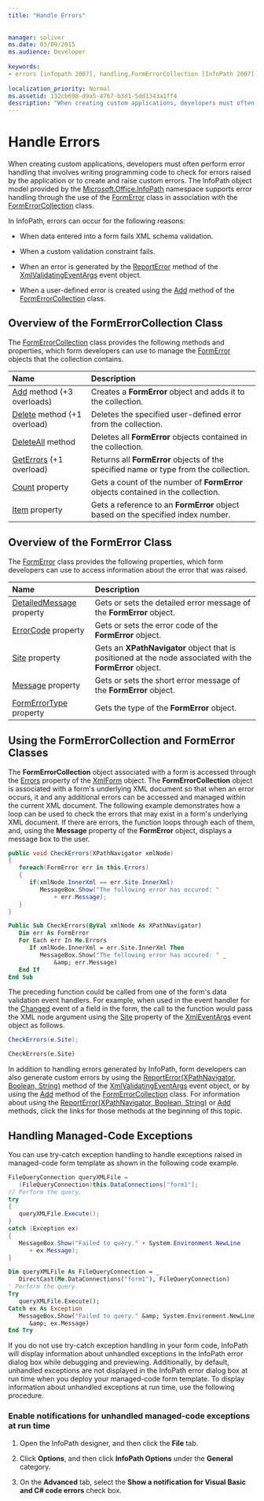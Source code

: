```yaml
---
title: "Handle Errors"
 
 
manager: soliver
ms.date: 03/09/2015
ms.audience: Developer
 
keywords:
- errors [infopath 2007], handling,FormErrorCollection [InfoPath 2007],InfoPath 2007, error handling,FormError [InfoPath 2007],error handling [InfoPath 2007]
 
localization_priority: Normal
ms.assetid: 132cb698-d9a5-4767-b3d1-5dd1343a1ff4
description: "When creating custom applications, developers must often perform error handling that involves writing programming code to check for errors raised by the application or to create and raise custom errors. The InfoPath object model provided by the Microsoft.Office.InfoPath namespace supports error handling through the use of the FormError class in association with the FormErrorCollection class."
---
```


# Handle Errors

When creating custom applications, developers must often perform error handling that involves writing programming code to check for errors raised by the application or to create and raise custom errors. The InfoPath object model provided by the [Microsoft.Office.InfoPath](https://msdn.microsoft.com/library/Microsoft.Office.InfoPath.aspx) namespace supports error handling through the use of the [FormError](https://msdn.microsoft.com/library/Microsoft.Office.InfoPath.FormError.aspx) class in association with the [FormErrorCollection](https://msdn.microsoft.com/library/Microsoft.Office.InfoPath.FormErrorCollection.aspx) class. 
  
In InfoPath, errors can occur for the following reasons:
  
- When data entered into a form fails XML schema validation.
    
- When a custom validation constraint fails.
    
- When an error is generated by the [ReportError](https://msdn.microsoft.com/library/Microsoft.Office.InfoPath.XmlValidatingEventArgs.ReportError.aspx) method of the [XmlValidatingEventArgs](https://msdn.microsoft.com/library/Microsoft.Office.InfoPath.XmlValidatingEventArgs.aspx) event object. 
    
- When a user-defined error is created using the [Add](https://msdn.microsoft.com/library/Microsoft.Office.InfoPath.FormErrorCollection.Add.aspx) method of the [FormErrorCollection](https://msdn.microsoft.com/library/Microsoft.Office.InfoPath.FormErrorCollection.aspx) class. 
    
## Overview of the FormErrorCollection Class

The [FormErrorCollection](https://msdn.microsoft.com/library/Microsoft.Office.InfoPath.FormErrorCollection.aspx) class provides the following methods and properties, which form developers can use to manage the [FormError](https://msdn.microsoft.com/library/Microsoft.Office.InfoPath.FormError.aspx) objects that the collection contains. 
  
|**Name**|**Description**|
|:-----|:-----|
|[Add](https://msdn.microsoft.com/library/Microsoft.Office.InfoPath.FormErrorCollection.Add.aspx) method (+3 overloads)  <br/> |Creates a **FormError** object and adds it to the collection.  <br/> |
|[Delete](https://msdn.microsoft.com/library/Microsoft.Office.InfoPath.FormErrorCollection.Delete.aspx) method (+1 overload)  <br/> |Deletes the specified user-defined error from the collection.  <br/> |
|[DeleteAll](https://msdn.microsoft.com/library/Microsoft.Office.InfoPath.FormErrorCollection.DeleteAll.aspx) method  <br/> |Deletes all **FormError** objects contained in the collection.  <br/> |
|[GetErrors](https://msdn.microsoft.com/library/Microsoft.Office.InfoPath.FormErrorCollection.GetErrors.aspx) (+1 overload)  <br/> |Returns all **FormError** objects of the specified name or type from the collection.  <br/> |
|[Count](https://msdn.microsoft.com/library/Microsoft.Office.InfoPath.FormErrorCollection.Count.aspx) property  <br/> |Gets a count of the number of **FormError** objects contained in the collection.  <br/> |
|[Item](https://msdn.microsoft.com/library/Microsoft.Office.InfoPath.FormErrorCollection.Item.aspx) property  <br/> |Gets a reference to an **FormError** object based on the specified index number.  <br/> |
   
## Overview of the FormError Class

The [FormError](https://msdn.microsoft.com/library/Microsoft.Office.InfoPath.FormError.aspx) class provides the following properties, which form developers can use to access information about the error that was raised. 
  
|**Name**|**Description**|
|:-----|:-----|
|[DetailedMessage](https://msdn.microsoft.com/library/Microsoft.Office.InfoPath.FormError.DetailedMessage.aspx) property  <br/> |Gets or sets the detailed error message of the **FormError** object.  <br/> |
|[ErrorCode](https://msdn.microsoft.com/library/Microsoft.Office.InfoPath.FormError.ErrorCode.aspx) property  <br/> |Gets or sets the error code of the **FormError** object.  <br/> |
|[Site](https://msdn.microsoft.com/library/Microsoft.Office.InfoPath.FormError.Site.aspx) property  <br/> |Gets an **XPathNavigator** object that is positioned at the node associated with the **FormError** object.  <br/> |
|[Message](https://msdn.microsoft.com/library/Microsoft.Office.InfoPath.FormError.Message.aspx) property  <br/> |Gets or sets the short error message of the **FormError** object.  <br/> |
|[FormErrorType](https://msdn.microsoft.com/library/Microsoft.Office.InfoPath.FormError.FormErrorType.aspx) property  <br/> |Gets the type of the **FormError** object.  <br/> |
   
## Using the FormErrorCollection and FormError Classes

The **FormErrorCollection** object associated with a form is accessed through the [Errors](https://msdn.microsoft.com/library/Microsoft.Office.InfoPath.XmlForm.Errors.aspx) property of the [XmlForm](https://msdn.microsoft.com/library/Microsoft.Office.InfoPath.XmlForm.aspx) object. The **FormErrorCollection** object is associated with a form's underlying XML document so that when an error occurs, it and any additional errors can be accessed and managed within the current XML document. The following example demonstrates how a loop can be used to check the errors that may exist in a form's underlying XML document. If there are errors, the function loops through each of them, and, using the **Message** property of the **FormError** object, displays a message box to the user. 
  
```cs
public void CheckErrors(XPathNavigator xmlNode)
{
   foreach(FormError err in this.Errors)
   {
      if(xmlNode.InnerXml == err.Site.InnerXml)
         MessageBox.Show("The following error has occured: "
             + err.Message);
   }
}
```

```vb
Public Sub CheckErrors(ByVal xmlNode As XPathNavigator)
   Dim err As FormError
   For Each err In Me.Errors
      If xmlNode.InnerXml = err.Site.InnerXml Then
         MessageBox.Show("The following error has occured: " _
             &amp; err.Message)
   End If
End Sub
```

The preceding function could be called from one of the form's data validation event handlers. For example, when used in the event handler for the [Changed](https://msdn.microsoft.com/library/Microsoft.Office.InfoPath.XmlEvent.Changed.aspx) event of a field in the form, the call to the function would pass the XML node argument using the [Site](https://msdn.microsoft.com/library/Microsoft.Office.InfoPath.XmlEventArgs.Site.aspx) property of the [XmlEventArgs](https://msdn.microsoft.com/library/Microsoft.Office.InfoPath.XmlEventArgs.aspx) event object as follows. 
  
```cs
CheckErrors(e.Site);
```

```vb
CheckErrors(e.Site)
```

In addition to handling errors generated by InfoPath, form developers can also generate custom errors by using the [ReportError(XPathNavigator, Boolean, String)](https://msdn.microsoft.com/library/Microsoft.Office.InfoPath.XmlValidatingEventArgs.ReportError.aspx) method of the [XmlValidatingEventArgs](https://msdn.microsoft.com/library/Microsoft.Office.InfoPath.XmlValidatingEventArgs.aspx) event object, or by using the [Add](https://msdn.microsoft.com/library/Microsoft.Office.InfoPath.FormErrorCollection.Add.aspx) method of the [FormErrorCollection](https://msdn.microsoft.com/library/Microsoft.Office.InfoPath.FormErrorCollection.aspx) class. For information about using the [ReportError(XPathNavigator, Boolean, String)](https://msdn.microsoft.com/library/Microsoft.Office.InfoPath.XmlValidatingEventArgs.ReportError.aspx) or [Add](https://msdn.microsoft.com/library/Microsoft.Office.InfoPath.FormErrorCollection.Add.aspx) methods, click the links for those methods at the beginning of this topic. 
  
## Handling Managed-Code Exceptions

You can use try-catch exception handling to handle exceptions raised in managed-code form template as shown in the following code example.
  
```cs
FileQueryConnection queryXMLFile = 
   (FileQueryConnection)this.DataConnections["form1"];
// Perform the query.
try
{
   queryXMLFile.Execute();
}
catch (Exception ex)
{
   MessageBox.Show("Failed to query." + System.Environment.NewLine 
      + ex.Message);
}
```

```vb
Dim queryXMLFile As FileQueryConnection = _
   DirectCast(Me.DataConnections("form1"), FileQueryConnection)
' Perform the query.
Try
   queryXMLFile.Execute();
Catch ex As Exception
   MessageBox.Show("Failed to query." &amp; System.Environment.NewLine 
      &amp; ex.Message)
End Try
```

If you do not use try-catch exception handling in your form code, InfoPath will display information about unhandled exceptions in the InfoPath error dialog box while debugging and previewing. Additionally, by default, unhandled exceptions are not displayed in the InfoPath error dialog box at run time when you deploy your managed-code form template. To display information about unhandled exceptions at run time, use the following procedure.
  
### Enable notifications for unhandled managed-code exceptions at run time

1. Open the InfoPath designer, and then click the **File** tab. 
    
2. Click **Options**, and then click **InfoPath Options** under the **General** category. 
    
3. On the **Advanced** tab, select the **Show a notification for Visual Basic and C# code errors** check box. 
    


